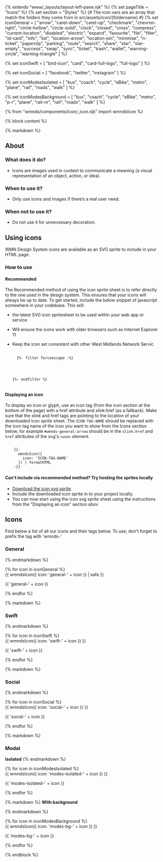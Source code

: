 {% extends "www/_layouts/layout-left-pane.njk" %}
{% set pageTitle = "Icons" %}
{% set section = "Styles" %}
{# The icon vars are an array that match the folders they come from in src/assets/icon/{foldername} #}
{% set iconGeneral = [
  "arrow",
  "caret-down",
  "caret-up",
  "checkmark",
  "chevron-right",
  "circle-hollow",
  "circle-solid",
  "clock",
  "closed",
  "cross",
  "compress",
  "current-location",
  "disabled",
  "electric",
  "expand",
  "favourite",
  "file",
  "filter",
  "id-card",
  "info",
  "list",
  "location-arrow",
  "location-pin",
  "minimise",
  "n-ticket",
  "paperclip",
  "parking",
  "route",
  "search",
  "share",
  "star",
  "star-empty",
  "success",
  "swap",
  "sync",
  "ticket",
  "trash",
  "wallet",
  "warning-circle",
  "warning-triangle"
] %}

{% set iconSwift = [
  "bird-icon",
  "card",
  "card-full-logo",
  "full-logo"
] %}

{% set iconSocial = [
  "facebook",
  "twitter",
  "instagram"
] %}

{% set iconModesIsolated = [
  "bus",
  "coach",
  "cycle",
  "eBike",
  "metro",
  "plane",
  "rail",
  "roads",
  "walk"
] %}

{% set iconModesBackground = [
  "bus",
  "coach",
  "cycle",
  "eBike",
  "metro",
  "p-r",
  "plane",
  "rail-nr",
  "rail",
  "roads",
  "walk"
] %}

{% from "wmnds/components/icon/_icon.njk" import wmndsIcon %}

{% block content %}

{% markdown %}

## About

### What does it do?

- Icons are images used in context to communicate a meaning (a visual representation of an object, action, or idea).

### When to use it?

- Only use icons and images if there’s a real user need.

### When not to use it?

- Do not use it for unnecessary decoration.

## Using icons

WMN Design System icons are available as an SVG sprite to include in your HTML page.

### How to use

#### Recommended

The Recommended method of using the icon sprite sheet is to refer directly to the one used in the design system. This ensures that your icons will always be up to date.
To get started, include the below snippet of javascript somewhere in your codebase. This will:

- the latest SVG icon spritesheet to be used within your web app or service
- Will ensure the icons work with older browsers such as Internet Explorer 11
- Keep the icon set consistent with other West Midlands Network Servic

  <pre>
    <code class="html wmnds-show-more-ignore" tabindex="0">
    {%- filter forceescape -%}
    <!-- Ajax SVGs from WMN Design System -->
    <script>
      const ajax = new XMLHttpRequest();
      ajax.open('GET', 'https://unpkg.com/wmn-design-system@$*version/build/img/wmnds-icons.min.svg', true);
      ajax.send();
      ajax.onload = function () {
        const div = document.createElement('div');
        div.style.display = 'none';
        div.innerHTML = ajax.responseText;
        document.body.insertBefore(div, document.body.childNodes[0]);
      };
    </script>

  {%- endfilter %}
  </code></pre>

#### Displaying an icon

To display an icon or glyph, use an icon tag (from the icon section at the bottom of the page) with a href attribute and xlink:href (as a fallback). Make sure that the xlink and href tags are pointing to the location of your downloaded icon sprite sheet.
The <code class="wmnds-website-inline-code">ICON-TAG-NAME</code> should be replaced with the icon tag name of the icon you want to show from the Icons section below, for example <code class="wmnds-website-inline-code">#wmnds-general-arrow</code> should be in the <code class="wmnds-website-inline-code">xlink:href</code> and <code class="wmnds-website-inline-code">href</code> attributes of the svg's <code class="wmnds-website-inline-code">&lt;use&gt;</code> element.

<pre><code class="html " tabindex="0" >
    {{-
      wmndsIcon({
        icon: 'ICON-TAG-NAME'
      }) | formatHTML
    -}}
</code></pre>

#### Can't include via recommended method? Try hosting the sprites locally

- <a class="wmnds-link" target="\_blank" href="https://unpkg.com/wmn-design-system@$*version/build/img/wmnds-icons.min.svg" download="wmnds-icons.min.svg">Download the icon svg sprite</a>.
- Include the downloaded icon sprite in to your project locally.
- You can now start using the icon svg sprite sheet using the instructions from the "Displaying an icon" section abov

## Icons

Find below a list of all our icons and their tags below. To use, don't forget to prefix the tag with 'wmnds-'

### General

{% endmarkdown %}

<div class="wmnds-grid website-icons">
  {% for icon in iconGeneral %}
    <div class="wmnds-col-1-2 wmnds-col-sm-1-6 text-center">
      {{
        wmndsIcon({
          icon: 'general-' + icon
        }) | safe
      }}
      <p>{{ 'general-' + icon }}</p>
    </div>
  {% endfor %}
</div>

{% markdown %}

### Swift

{% endmarkdown %}

<div class="wmnds-grid website-icons">
  {% for icon in iconSwift %}
    <div class="wmnds-col-1-2 wmnds-col-sm-1-6 text-center">
      {{
        wmndsIcon({
          icon: 'swift-' + icon
        })
      }}
      <p>{{ 'swift-' + icon }}</p>
    </div>
  {% endfor %}
</div>

{% markdown %}

### Social

{% endmarkdown %}

<div class="wmnds-grid website-icons">
  {% for icon in iconSocial %}
    <div class="wmnds-col-1-2 wmnds-col-sm-1-6 text-center">
      {{
        wmndsIcon({
          icon: 'social-' + icon
        })
      }}
      <p>{{ 'social-' + icon }}</p>
    </div>
  {% endfor %}
</div>

{% markdown %}

### Modal

**Isolated**
{% endmarkdown %}

<div class="wmnds-grid website-icons">
  {% for icon in iconModesIsolated %}
    <div class="wmnds-col-1-2 wmnds-col-lg-1-4 text-center">
      {{
        wmndsIcon({
          icon: 'modes-isolated-' + icon
        })
      }}
      <p>{{ 'modes-isolated-' + icon }}</p>
    </div>
  {% endfor %}
</div>

{% markdown %}
**With background**

{% endmarkdown %}

<div class="wmnds-grid website-icons">
  {% for icon in iconModesBackground %}
    <div class="wmnds-col-1-2 wmnds-col-lg-1-4 text-center">
      {{
        wmndsIcon({
          icon: 'modes-bg-' + icon
        })
      }}
      <p>{{ 'modes-bg-' + icon }}</p>
    </div>
  {% endfor %}
</div>

{% endblock %}
